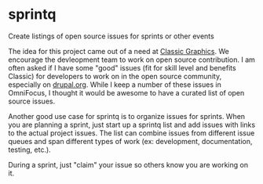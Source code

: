 sprintq
=======

Create listings of open source issues for sprints or other events

The idea for this project came out of a need at [Classic Graphics](https://knowclassic.com). We encourage the devleopment team to work on open source contribution. I am often asked if I have some "good" issues (fit for skill level and benefits Classic) for developers to work on in the open source community, especially on [drupal.org](https://drupal.org). While I keep a number of these issues in OmniFocus, I thought it would be awesome to have a curated list of open source issues.

Another good use case for sprintq is to organize issues for sprints. When you are planning a sprint, just start up a sprintq list and add issues with links to the actual project issues. The list can combine issues from different issue queues and span different types of work (ex: development, documentation, testing, etc.).

During a sprint, just "claim" your issue so others know you are working on it.
